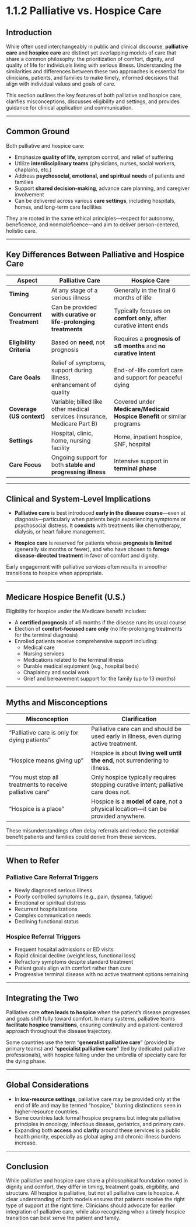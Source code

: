 # 1.1.2 Palliative vs. Hospice Care

## Introduction

While often used interchangeably in public and clinical discourse, **palliative care** and **hospice care** are distinct yet overlapping models of care that share a common philosophy: the prioritization of comfort, dignity, and quality of life for individuals living with serious illness. Understanding the similarities and differences between these two approaches is essential for clinicians, patients, and families to make timely, informed decisions that align with individual values and goals of care.

This section outlines the key features of both palliative and hospice care, clarifies misconceptions, discusses eligibility and settings, and provides guidance for clinical application and communication.

---

## Common Ground

Both palliative and hospice care:

- Emphasize **quality of life**, symptom control, and relief of suffering
- Utilize **interdisciplinary teams** (physicians, nurses, social workers, chaplains, etc.)
- Address **psychosocial, emotional, and spiritual needs** of patients and families
- Support **shared decision-making**, advance care planning, and caregiver involvement
- Can be delivered across various **care settings**, including hospitals, homes, and long-term care facilities

They are rooted in the same ethical principles—respect for autonomy, beneficence, and nonmaleficence—and aim to deliver person-centered, holistic care.

---

## Key Differences Between Palliative and Hospice Care

| **Aspect**                     | **Palliative Care**                                                   | **Hospice Care**                                                   |
|--------------------------------|------------------------------------------------------------------------|----------------------------------------------------------------------|
| **Timing**                    | At any stage of a serious illness                                      | Generally in the final 6 months of life                             |
| **Concurrent Treatment**      | Can be provided **with curative or life-prolonging treatments**       | Typically focuses on **comfort only**, after curative intent ends   |
| **Eligibility Criteria**      | Based on **need**, not prognosis                                       | Requires a **prognosis of ≤6 months** and **no curative intent**    |
| **Care Goals**                | Relief of symptoms, support during illness, enhancement of quality     | End-of-life comfort care and support for peaceful dying             |
| **Coverage (US context)**     | Variable; billed like other medical services (insurance, Medicare Part B) | Covered under **Medicare/Medicaid Hospice Benefit** or similar programs |
| **Settings**                  | Hospital, clinic, home, nursing facility                               | Home, inpatient hospice, SNF, hospital                              |
| **Care Focus**                | Ongoing support for both **stable and progressing illness**            | Intensive support in **terminal phase**                             |

---

## Clinical and System-Level Implications

- **Palliative care** is best introduced **early in the disease course**—even at diagnosis—particularly when patients begin experiencing symptoms or psychosocial distress. It **coexists** with treatments like chemotherapy, dialysis, or heart failure management.
  
- **Hospice care** is reserved for patients whose **prognosis is limited** (generally six months or fewer), and who have chosen to **forego disease-directed treatment** in favor of comfort and dignity.

Early engagement with palliative services often results in smoother transitions to hospice when appropriate.

---

## Medicare Hospice Benefit (U.S.)

Eligibility for hospice under the Medicare benefit includes:

- A **certified prognosis** of ≤6 months if the disease runs its usual course
- Election of **comfort-focused care only** (no life-prolonging treatments for the terminal diagnosis)
- Enrolled patients receive comprehensive support including:
  - Medical care
  - Nursing services
  - Medications related to the terminal illness
  - Durable medical equipment (e.g., hospital beds)
  - Chaplaincy and social work
  - Grief and bereavement support for the family (up to 13 months)

---

## Myths and Misconceptions

| **Misconception**                             | **Clarification**                                                                 |
|------------------------------------------------|------------------------------------------------------------------------------------|
| “Palliative care is only for dying patients”  | Palliative care can and should be used early in illness, even during active treatment. |
| “Hospice means giving up”                     | Hospice is about **living well until the end**, not surrendering to illness.      |
| “You must stop all treatments to receive palliative care” | Only hospice typically requires stopping curative intent; palliative care does not. |
| “Hospice is a place”                          | Hospice is a **model of care**, not a physical location—it can be provided anywhere. |

These misunderstandings often delay referrals and reduce the potential benefit patients and families could derive from these services.

---

## When to Refer

### Palliative Care Referral Triggers
- Newly diagnosed serious illness
- Poorly controlled symptoms (e.g., pain, dyspnea, fatigue)
- Emotional or spiritual distress
- Recurrent hospitalizations
- Complex communication needs
- Declining functional status

### Hospice Referral Triggers
- Frequent hospital admissions or ED visits
- Rapid clinical decline (weight loss, functional loss)
- Refractory symptoms despite standard treatment
- Patient goals align with comfort rather than cure
- Progressive terminal disease with no active treatment options remaining

---

## Integrating the Two

Palliative care **often leads to hospice** when the patient’s disease progresses and goals shift fully toward comfort. In many systems, palliative teams **facilitate hospice transitions**, ensuring continuity and a patient-centered approach throughout the disease trajectory.

Some countries use the term “**generalist palliative care**” (provided by primary teams) and “**specialist palliative care**” (led by dedicated palliative professionals), with hospice falling under the umbrella of specialty care for the dying phase.

---

## Global Considerations

- In **low-resource settings**, palliative care may be provided only at the end of life and may be termed “hospice,” blurring distinctions seen in higher-resource countries.
- Some countries lack formal hospice programs but integrate palliative principles in oncology, infectious disease, geriatrics, and primary care.
- Expanding both **access** and **clarity** around these services is a public health priority, especially as global aging and chronic illness burdens increase.

---

## Conclusion

While palliative and hospice care share a philosophical foundation rooted in dignity and comfort, they differ in timing, treatment goals, eligibility, and structure. All hospice is palliative, but not all palliative care is hospice. A clear understanding of both models ensures that patients receive the right type of support at the right time. Clinicians should advocate for earlier integration of palliative care, while also recognizing when a timely hospice transition can best serve the patient and family.
